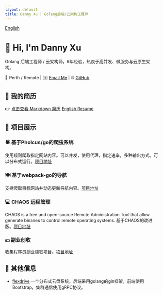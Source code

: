 ```yaml
---
layout: default
title: Danny Xu | Golang后端/云架构工程师
---
```

[English](index.md)
# 👋 Hi, I'm Danny Xu

Golang 后端工程师 / 云架构师，9年经验，热衷于高并发、微服务与云原生架构。

📍 Perth / Remote | ✉️ [Email Me](mailto:Dannyxuweb3@gmail.com) | 🌐 [GitHub](https://github.com/dannyxweb3)

## 🧾 我的简历
👉 [点击查看 Markdown 简历](./CV.zh.md) [English Resume](./CV.md)

## 🔧 项目展示

### 🕷️ 基于Pholcus/go的爬虫系统
使用规则爬取指定网站内容。可以并发，使用代理，指定速率，多种输出方式。可以分布式运行。[项目地址](https://github.com/dannyxweb3/pholcusrules)

### 🍽 基于webpack-go的导航
支持爬取目标网站并动态更新导航内容。[项目地址](https://github.com/dannyxweb3/webpack-go)

### 💻 CHAOS 远程管理
CHAOS is a free and open-source Remote Administration Tool that allow generate binaries to control remote operating systems. 基于CHAOS的改进版。[项目地址](https://github.com/dannyxweb3/CHAOS)

### 💵 副业创收
收集程序员副业赚钱项目。[项目地址](https://github.com/dannyxweb3/earningtacts)


## 📄 其他信息
- [flexdrive](https://github.com/uxff/flexdrive) 一个分布式云盘系统。后端采用golang的gin框架，前端使用Bootstrap，集群通信使用gRPC协议。

